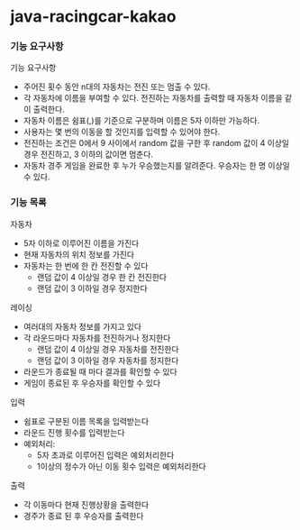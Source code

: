 # java-racingcar-kakao

### 기능 요구사항

기능 요구사항

- 주어진 횟수 동안 n대의 자동차는 전진 또는 멈출 수 있다.
- 각 자동차에 이름을 부여할 수 있다. 전진하는 자동차를 출력할 때 자동차 이름을 같이 출력한다.
- 자동차 이름은 쉼표(,)를 기준으로 구분하며 이름은 5자 이하만 가능하다. 
- 사용자는 몇 번의 이동을 할 것인지를 입력할 수 있어야 한다.
- 전진하는 조건은 0에서 9 사이에서 random 값을 구한 후 random 값이 4 이상일 경우 전진하고, 3 이하의 값이면 멈춘다.
- 자동차 경주 게임을 완료한 후 누가 우승했는지를 알려준다. 우승자는 한 명 이상일 수 있다.

### 기능 목록
자동차
- 5자 이하로 이루어진 이름을 가진다
- 현재 자동차의 위치 정보를 가진다
- 자동차는 한 번에 한 칸 전진할 수 있다
  - 랜덤 값이 4 이상일 경우 한 칸 전진한다
  - 랜덤 값이 3 이하일 경우 정지한다

레이싱
- 여러대의 자동차 정보를 가지고 있다
- 각 라운드마다 자동차를 전진하거나 정지한다 
  - 랜덤 값이 4 이상일 경우 자동차를 전진한다 
  - 랜덤 값이 3 이하일 경우 자동차를 정지한다 
- 라운드가 종료될 때 마다 결과를 확인할 수 있다 
- 게임이 종료된 후 우승자를 확인할 수 있다

입력
- 쉼표로 구분된 이름 목록을 입력받는다
- 라운드 진행 횟수를 입력받는다
- 예외처리:
  - 5자 초과로 이루어진 입력은 예외처리한다
  - 1이상의 정수가 아닌 이동 횟수 입력은 예외처리한다

출력
- 각 이동마다 현재 진행상황을 출력한다
- 경주가 종료 된 후 우승자를 출력한다

